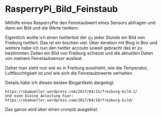 # RasperryPi_Bild_Feinstaub
Mithilfe eines RasperryPie den Feinstaubwert eines Sensors abfragen und dann ein Bild und die Werte twittern 

Eigentlich wollte ich einen twitterbot der zu jeder Stunde ein Bild von Freiburg twittert. Das ist ein bischen viel. Über iteration mit Blog in Box und weitere habe ich nun den twitter accoutn soweit gebracht das er zu bestimmten Zeiten ein Bild von Freiburg schiesst und die aktuellen Daten von meinem Feinstaubsensor ausliest.

Daher man sieht nun wie es in Freiburg ausshieht, wie die Temperatur, Luftfeuchtigkeit ist und wie sich die Feinstaubswerte verhalten.

Details habe ich diesen beiden Blogartikeln dargelegt:

    https://sbamueller.wordpress.com/2017/04/15/freiburg-bild-2/
    Und eine kleine Anleitung hier: https://sbamueller.wordpress.com/2017/04/10/freiburg-bild/

Das ganze wird über einen cronjob ausgelöst.
